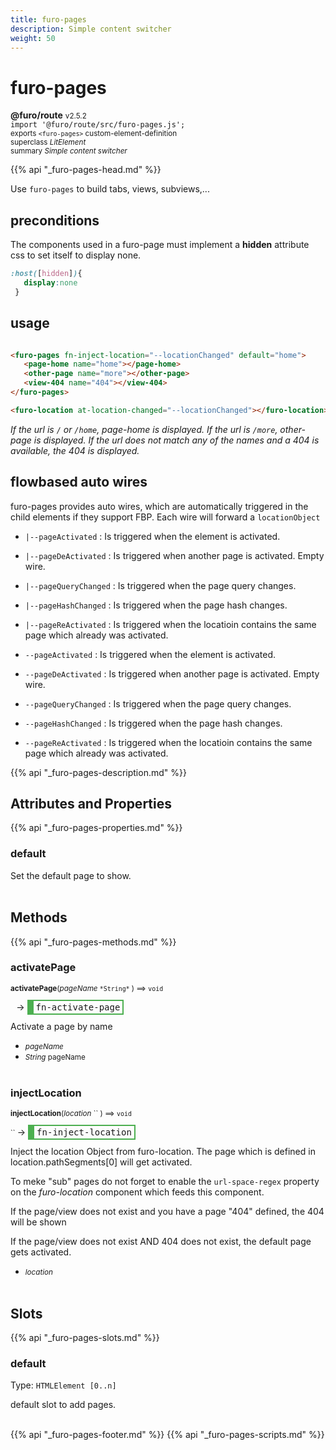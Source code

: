 ```yaml
---
title: furo-pages
description: Simple content switcher
weight: 50
---
```


# furo-pages
**@furo/route** <small>v2.5.2</small>
<br>`import '@furo/route/src/furo-pages.js';`<small>
<br>exports `<furo-pages>` custom-element-definition
<br>superclass *LitElement*</small>
<br><small>summary *Simple content switcher*</small>

{{% api "_furo-pages-head.md" %}}


Use `furo-pages` to build tabs, views, subviews,...


## preconditions
The components used in a furo-page must implement a **hidden** attribute css to set itself to display none.

```css
:host([hidden]){
   display:none
 }
```

## usage

```html

<furo-pages fn-inject-location="--locationChanged" default="home">
   <page-home name="home"></page-home>
   <other-page name="more"></other-page>
   <view-404 name="404"></view-404>
</furo-pages>

<furo-location at-location-changed="--locationChanged"></furo-location>
```
*If the url is `/` or `/home`, page-home is displayed.*
*If the url is `/more`,  other-page is displayed.*
*If the url does not match any of the names and a 404 is available, the 404 is displayed.*

## flowbased auto wires
furo-pages provides auto wires, which are automatically triggered in the child elements if
they support FBP. Each wire will forward a `locationObject`

-  `|--pageActivated` : Is triggered when the element is activated.
-  `|--pageDeActivated` : Is triggered when another page is activated. Empty wire.
-  `|--pageQueryChanged` : Is triggered when the page query changes.
-  `|--pageHashChanged` : Is triggered when the page hash changes.
-  `|--pageReActivated` : Is triggered when the locatioin contains the same page which already was activated.

-  `--pageActivated` : Is triggered when the element is activated.
-  `--pageDeActivated` : Is triggered when another page is activated. Empty wire.
-  `--pageQueryChanged` : Is triggered when the page query changes.
-  `--pageHashChanged` : Is triggered when the page hash changes.
-  `--pageReActivated` : Is triggered when the locatioin contains the same page which already was activated.

{{% api "_furo-pages-description.md" %}}


## Attributes and Properties
{{% api "_furo-pages-properties.md" %}}











### **default**
</small>

Set the default page to show.
<br><br>

## Methods
{{% api "_furo-pages-methods.md" %}}


### **activatePage**
<small>**activatePage**(*pageName* `` *String* `` ) ⟹ `void`</small>

<small>`` `` </small> →
<span  style="border-width:2px 2px 2px 10px; border-style: solid;border-color:  rgb(76, 175, 80);font-family:monospace; padding:2px 4px;">fn-activate-page</span>

Activate a page by name

- <small>*pageName* </small>
- <small>*String* pageName</small>
<br><br>

### **injectLocation**
<small>**injectLocation**(*location* `` ) ⟹ `void`</small>

<small>`` </small> →
<span  style="border-width:2px 2px 2px 10px; border-style: solid;border-color:  rgb(76, 175, 80);font-family:monospace; padding:2px 4px;">fn-inject-location</span>

Inject the location Object from furo-location. The page which is defined in location.pathSegments[0] will get activated.

To meke "sub" pages do not forget to enable the `url-space-regex` property on the *furo-location* component which feeds this component.

If the page/view does not exist and you have a page "404" defined, the 404 will be shown

If the page/view does not exist AND 404 does not exist, the default page gets activated.

- <small>*location* </small>
<br><br>










## Slots
{{% api "_furo-pages-slots.md" %}}

### **default**
Type: `HTMLElement [0..n]`

default slot to add pages.
<br><br>

{{% api "_furo-pages-footer.md" %}}
{{% api "_furo-pages-scripts.md" %}}
